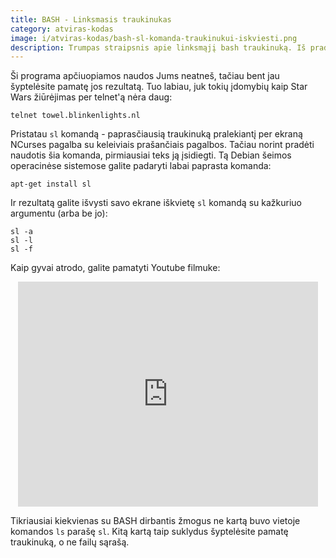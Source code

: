 ```yaml
---
title: BASH - Linksmasis traukinukas
category: atviras-kodas
image: i/atviras-kodas/bash-sl-komanda-traukinukui-iskviesti.png
description: Trumpas straipsnis apie linksmąjį bash traukinuką. Iš pradžių prajuokins, bet vėliau praktikoje - suerzins.
---
```


Ši programa apčiuopiamos naudos Jums neatneš, tačiau bent jau šyptelėsite pamatę jos rezultatą. Tuo labiau, juk tokių įdomybių kaip Star Wars žiūrėjimas per telnet'ą nėra daug:

    telnet towel.blinkenlights.nl

Pristatau `sl` komandą - paprasčiausią traukinuką pralekiantį per ekraną NCurses pagalba su keleiviais prašančiais pagalbos. Tačiau norint pradėti naudotis šia komanda, pirmiausiai teks ją įsidiegti. Tą Debian šeimos operacinėse sistemose galite padaryti labai paprasta komanda:

    apt-get install sl

Ir rezultatą galite išvysti savo ekrane iškvietę `sl` komandą su kažkuriuo argumentu (arba be jo):

    sl -a
    sl -l
    sl -f

Kaip gyvai atrodo, galite pamatyti Youtube filmuke:

<p align="center">
    <iframe width="480" height="360" src="http://www.youtube.com/embed/BPMd2dsSVR0" frameborder="0" allowfullscreen></iframe>
</p>

Tikriausiai kiekvienas su BASH dirbantis žmogus ne kartą buvo vietoje komandos `ls` parašę `sl`. Kitą kartą taip suklydus šyptelėsite pamatę traukinuką, o ne failų sąrašą.
